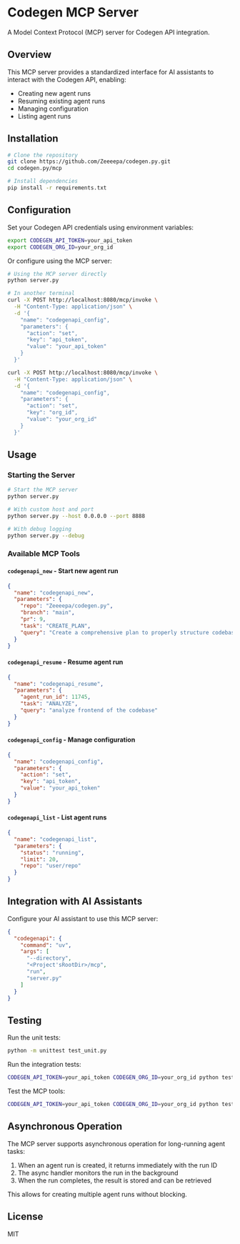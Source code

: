# Codegen MCP Server

A Model Context Protocol (MCP) server for Codegen API integration.

## Overview

This MCP server provides a standardized interface for AI assistants to interact with the Codegen API, enabling:

- Creating new agent runs
- Resuming existing agent runs
- Managing configuration
- Listing agent runs

## Installation

```bash
# Clone the repository
git clone https://github.com/Zeeeepa/codegen.py.git
cd codegen.py/mcp

# Install dependencies
pip install -r requirements.txt
```

## Configuration

Set your Codegen API credentials using environment variables:

```bash
export CODEGEN_API_TOKEN=your_api_token
export CODEGEN_ORG_ID=your_org_id
```

Or configure using the MCP server:

```bash
# Using the MCP server directly
python server.py

# In another terminal
curl -X POST http://localhost:8080/mcp/invoke \
  -H "Content-Type: application/json" \
  -d '{
    "name": "codegenapi_config",
    "parameters": {
      "action": "set",
      "key": "api_token",
      "value": "your_api_token"
    }
  }'

curl -X POST http://localhost:8080/mcp/invoke \
  -H "Content-Type: application/json" \
  -d '{
    "name": "codegenapi_config",
    "parameters": {
      "action": "set",
      "key": "org_id",
      "value": "your_org_id"
    }
  }'
```

## Usage

### Starting the Server

```bash
# Start the MCP server
python server.py

# With custom host and port
python server.py --host 0.0.0.0 --port 8888

# With debug logging
python server.py --debug
```

### Available MCP Tools

#### `codegenapi_new` - Start new agent run

```json
{
  "name": "codegenapi_new",
  "parameters": {
    "repo": "Zeeeepa/codegen.py",
    "branch": "main",
    "pr": 9,
    "task": "CREATE_PLAN",
    "query": "Create a comprehensive plan to properly structure codebase"
  }
}
```

#### `codegenapi_resume` - Resume agent run

```json
{
  "name": "codegenapi_resume",
  "parameters": {
    "agent_run_id": 11745,
    "task": "ANALYZE",
    "query": "analyze frontend of the codebase"
  }
}
```

#### `codegenapi_config` - Manage configuration

```json
{
  "name": "codegenapi_config",
  "parameters": {
    "action": "set",
    "key": "api_token",
    "value": "your_api_token"
  }
}
```

#### `codegenapi_list` - List agent runs

```json
{
  "name": "codegenapi_list",
  "parameters": {
    "status": "running",
    "limit": 20,
    "repo": "user/repo"
  }
}
```

## Integration with AI Assistants

Configure your AI assistant to use this MCP server:

```json
{
  "codegenapi": {
    "command": "uv",
    "args": [
      "--directory",
      "<Project'sRootDir>/mcp",
      "run",
      "server.py"
    ]
  }
}
```

## Testing

Run the unit tests:

```bash
python -m unittest test_unit.py
```

Run the integration tests:

```bash
CODEGEN_API_TOKEN=your_api_token CODEGEN_ORG_ID=your_org_id python test_integration.py
```

Test the MCP tools:

```bash
CODEGEN_API_TOKEN=your_api_token CODEGEN_ORG_ID=your_org_id python test_mcp_tools.py
```

## Asynchronous Operation

The MCP server supports asynchronous operation for long-running agent tasks:

1. When an agent run is created, it returns immediately with the run ID
2. The async handler monitors the run in the background
3. When the run completes, the result is stored and can be retrieved

This allows for creating multiple agent runs without blocking.

## License

MIT


